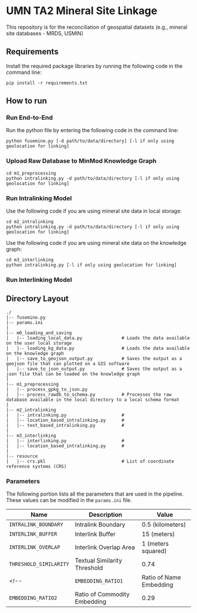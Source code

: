 # UMN TA2 Mineral Site Linkage
This repository is for the reconciliation of geospatial datasets (e.g., mineral site databases - MRDS, USMIN)

## Requirements
Install the required package libraries by running the following code in the command line:
```
pip install -r requirements.txt
```

## How to run
### Run End-to-End
Run the python file by entering the following code in the command line:
```
python fusemine.py [-d path/to/data/directory] [-l if only using geolocation for linking]
```

### Upload Raw Database to MinMod Knowledge Graph
```
cd m1_preprocessing
python intralinking.py -d path/to/data/directory [-l if only using geolocation for linking]
```


### Run Intralinking Model
Use the following code if you are using mineral site data in local storage:
```
cd m2_intralinking
python intralinking.py -d path/to/data/directory [-l if only using geolocation for linking]
```

Use the following code if you are using mineral site data on the knowledge graph:
```
cd m3_interlinking
python intralinking.py [-l if only using geolocation for linking]
```

### Run Interlinking Model

## Directory Layout
```
./
|-- fusemine.py
|-- params.ini
|
|-- m0_loading_and_saving
|   |-- loading_local_data.py               # Loads the data available on the user local storage
|   |-- loading_kg_data.py                  # Loads the data available on the knowledge graph
|   |-- save_to_geojson_output.py           # Saves the output as a geojson file that can plotted on a GIS software
|   |-- save_to_json_output.py              # Saves the output as a json file that can be loaded on the knowledge graph
|
|-- m1_preprocessing
|   |-- process_gpkg_to_json.py
|   |-- process_rawdb_to_schema.py          # Processes the raw database available in the local directory to a local schema format
|
|-- m2_intralinking
|   |-- intralinking.py                     # 
|   |-- location_based_intralinking.py      #
|   |-- text_based_intralinking.py          #
|
|-- m3_interlinking
|   |-- interlinking.py                     #
|   |-- location_based_intralinking.py      #
|
|-- resource
|   |-- crs.pkl                             # List of coordinate reference systems (CRS)

```

### Parameters
The following portion lists all the parameters that are used in the pipeline. These values can be modified in the `params.ini` file.

| Name | Description | Value |
| --- | --- | --- |
| `INTRALINK_BOUNDARY` | Intralink Boundary | 0.5 (kilometers) |
| `INTERLINK_BUFFER` | Interlink Buffer | 15 (meters) |
| `INTERLINK_OVERLAP` | Interlink Overlap Area | 1 (meters squared) |
| `THRESHOLD_SIMILARITY` | Textual Similarity Threshold | 0.74 |
<!-- | `EMBEDDING_RATIO1` | Ratio of Name Embedding | 0.71 |
| `EMBEDDING_RATIO2` | Ratio of Commodity Embedding | 0.29 | -->